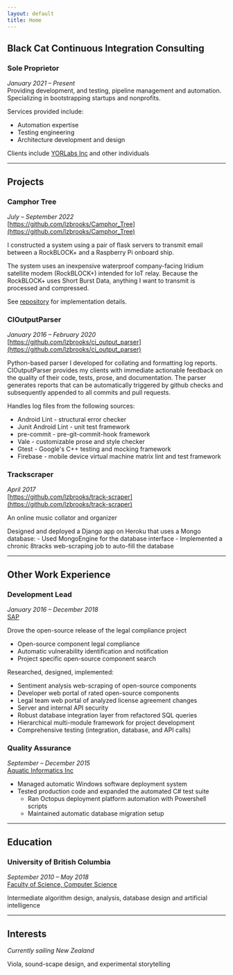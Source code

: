 ```yaml
---
layout: default
title: Home
---
```


## Black Cat Continuous Integration Consulting
### Sole Proprietor
_January 2021 – Present_  
Providing development, and testing, pipeline management and automation.  Specializing in bootstrapping startups and nonprofits.

Services provided include:
  - Automation expertise
  - Testing engineering
  - Architecture development and design

Clients include [YORLabs Inc](https://yorlabs.com/) and other individuals

---

## Projects
### Camphor Tree
_July – September 2022_  
[https://github.com/lzbrooks/Camphor_Tree](https://github.com/lzbrooks/Camphor_Tree)

I constructed a system using a pair of flask servers to transmit email between a RockBLOCK+ and a Raspberry Pi onboard ship.

The system uses an inexpensive waterproof company-facing Iridium satellite modem (RockBLOCK+) intended for IoT relay.  Because the RockBLOCK+ uses Short Burst Data, anything I want to transmit is processed and compressed.

See [repository](https://github.com/lzbrooks/Camphor_Tree) for implementation details.

### CIOutputParser
_January 2016 – February 2020_  
[https://github.com/lzbrooks/ci_output_parser](https://github.com/lzbrooks/ci_output_parser)

Python-based parser I developed for collating and formatting log reports.  CIOutputParser provides my clients with immediate actionable feedback on the quality of their code, tests, prose, and documentation.  The parser generates reports that can be automatically triggered by github checks and subsequently appended to all commits and pull requests.

Handles log files from the following sources:
- Android Lint - structural error checker
- Junit Android Lint - unit test framework
- pre-commit - pre-git-commit-hook framework
- Vale - customizable prose and style checker
- Gtest - Google's C++ testing and mocking framework
- Firebase - mobile device virtual machine matrix lint and test framework

### Trackscraper
_April 2017_  
[https://github.com/lzbrooks/track-scraper](https://github.com/lzbrooks/track-scraper)

An online music collator and organizer

Designed and deployed a Django app on Heroku that uses a Mongo database:
	- Used MongoEngine for the database interface
	- Implemented a chronic 8tracks web-scraping job to auto-fill the database

---


## Other Work Experience
### Development Lead
_January 2016 – December 2018_  
[SAP](https://www.sap.com/index.html)

Drove the open-source release of the legal compliance project
  - Open-source component legal compliance
  - Automatic vulnerability identification and notification
  - Project specific open-source component search

Researched, designed, implemented:
  - Sentiment analysis web-scraping of open-source components
  - Developer web portal of rated open-source components
  - Legal team web portal of analyzed license agreement changes
  - Server and internal API security
  - Robust database integration layer from refactored SQL queries
  - Hierarchical multi-module framework for project development
  - Comprehensive testing (integration, database, and API calls)

### Quality Assurance
_September – December 2015_  
[Aquatic Informatics Inc](https://aquaticinformatics.com/)

- Managed automatic Windows software deployment system
- Tested production code and expanded the automated C# test suite
	- Ran Octopus deployment platform automation with Powershell scripts
	- Maintained automatic database migration setup

---


## Education
### University of British Columbia
_September 2010 – May 2018_  
[Faculty of Science, Computer Science](https://www.cs.ubc.ca/)

Intermediate algorithm design, analysis, database design and artificial intelligence

---


## Interests
_Currently sailing New Zealand_

Viola, sound-scape design, and experimental storytelling

